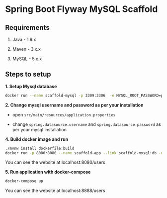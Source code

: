 # Spring Boot Flyway MySQL Scaffold

## Requirements

1. Java - 1.8.x

2. Maven - 3.x.x

3. MySQL - 5.x.x

## Steps to setup

**1. Setup Mysql database**
```bash
docker run --name scaffold-mysql -p 3309:3306  -e MYSQL_ROOT_PASSWORD=password -e MYSQL_DATABASE=scaffold -e MYSQL_USER=mysql -e MYSQL_PASSWORD=mysql -d mysql:5.6
```
**2. Change mysql username and password as per your installation**

+ open `src/main/resources/application.properties`

+ change `spring.datasource.username` and `spring.datasource.password` as per your mysql installation


<!---
**3. Build and run the app using maven**
```bash
cd scaffold-demo
mvn package
java -jar target/scaffold-0.0.1-SNAPSHOT.jar
```

You can also run the app without packaging it using -

```bash
mvn spring-boot:run
```
--->

**4. Build docker image and run**
```bash
./mvnw install dockerfile:build
docker run -p 8080:8080 --name scaffold-app --link scaffold-mysql:db -d springio/scaffold
```
You can see the website at localhost:8080/users

**5. Run application with docker-compose**
```bash
docker-compose up
```
You can see the website at localhost:8888/users